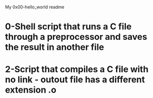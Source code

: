 My 0x00-hello_world readme
# 0-Shell script that runs a C file through a preprocessor and saves the result in another file
# 2-Script that compiles a C file with no link - outout file has a different extension .o
